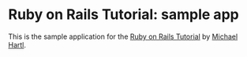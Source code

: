 # Ruby on Rails Tutorial: sample app

This is the sample application for the [Ruby on Rails Tutorial](http://railstutorial.org/) by [Michael Hartl](http://michaelhartl.com/).
